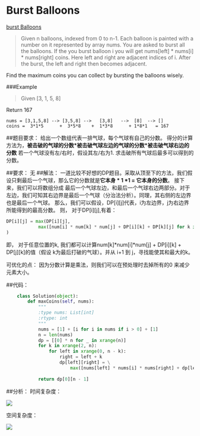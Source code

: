 # Burst Balloons

[burst Balloons](https://leetcode.com/problems/burst-balloons/)


>Given n balloons, indexed from 0 to n-1. Each balloon is painted with a number on it represented by array nums. You are asked to burst all the balloons. If the you burst balloon i you will get nums[left] * nums[i] * nums[right] coins. Here left and right are adjacent indices of i. After the burst, the left and right then becomes adjacent.
>
Find the maximum coins you can collect by bursting the balloons wisely.



###Example
>Given [3, 1, 5, 8]
>
Return 167

    nums = [3,1,5,8] --> [3,5,8] -->   [3,8]   -->  [8]  --> []
    coins =  3*1*5      +  3*5*8    +  1*3*8      + 1*8*1   = 167


##题目要求：
给出一个数组代表一排气球，每个气球有自己的分数。
得分的计算方法为，**被击破的气球的分数\*被击破气球左边的气球的分数\*被击破气球右边的分数** 
若一个气球没有左/右时，假设其左/右为1.
求击破所有气球后最多可以得到的分数。

##要求：
无
##解法：
一道比较不好想的DP题目。采取从顶至下的方法，我们假设只剩最后一个气球，那么它的分数就是**它本身 \* 1 \*1 = 它本身的分数**。
接下来，我们可以将数组分成 最后一个气球左边，和最后一个气球右边两部分。对于左边，我们可知其右边界是最后一个气球（分治法分析）。同理，其右侧的左边界也是最后一个气球。
那么，我们可以假设，DP[i]\[j]代表，i为左边界，j为右边界所能得到的最高分数。
则， 对于DP[i]\[j],有着：

```python
DP[i][j] = max(DP[i][j],
            max([num[i] * num[k] * num[j] + DP[i][k] + DP[k][j] for k in range(i+1, j)])
)

```

即， 对于任意位置的k, 我们都可以计算num[k]\*num[i]\*num[j] + DP[i]\[k] + DP[j]\[k]的值（假设 k为最后打破的气球）。并从 i+1 到 j，寻找能使其和最大的k。

可优化的点： 因为分数计算是乘法，则我们可以在预处理时去掉所有的0 来减少元素大小。


##代码：

```python
    class Solution(object):
        def maxCoins(self, nums):
            """
            :type nums: List[int]
            :rtype: int
            """
            nums = [1] + [i for i in nums if i > 0] + [1]
            n = len(nums)
            dp = [[0] * n for _ in xrange(n)]
            for k in xrange(2, n):
                for left in xrange(0, n - k):
                    right = left + k
                    dp[left][right] = \
                        max([nums[left] * nums[i] * nums[right] + dp[left][i] + dp[i][right] for i in xrange(left+1, right)])
                    
            return dp[0][n - 1]

```
##分析：
时间复杂度：


<img src="http://chart.googleapis.com/chart?cht=tx&chl=\Large  O(n^3)" style="border:none;">

空间复杂度：

<img src="http://chart.googleapis.com/chart?cht=tx&chl=\Large O(n^2)" style="border:none;">
